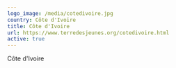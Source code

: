 ```yaml
---
logo_image: /media/cotedivoire.jpg
country: Côte d'Ivoire
title: Côte d'Ivoire
url: https://www.terredesjeunes.org/cotedivoire.html
active: true
---
```

Côte d'Ivoire
